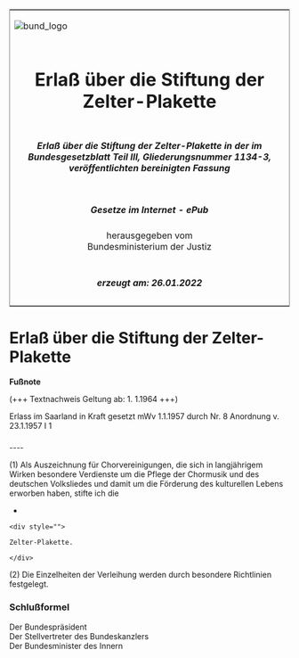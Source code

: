 <span id="DECKBLATT.html"></span>

<table border="0" frame="border" width="100%">

<tr valign="top">

<td align="left">

![bund\_logo](BfJ_2021_Web_de_de.gif)

</td>

<td align="right">

 

</td>

</tr>

<tr align="center" valign="middle">

<td colspan="2">

# Erlaß über die Stiftung der Zelter-Plakette

</td>

</tr>

<tr align="center" valign="middle">

<td colspan="2">

##### Erlaß über die Stiftung der Zelter-Plakette in der im Bundesgesetzblatt Teil III, Gliederungsnummer 1134-3, veröffentlichten bereinigten Fassung

</td>

</tr>

<tr align="center" valign="middle">

<td colspan="2">

  
  

##### Gesetze im Internet - ePub  
  
herausgegeben vom  
Bundesministerium der Justiz

</td>

</tr>

<tr align="center" valign="bottom">

<td colspan="2">

  
  

##### erzeugt am: 26.01.2022

</td>

</tr>

</table>

<span id="BJNR007400956.html"></span>

# Erlaß über die Stiftung der Zelter-Plakette

<div>

  
**Fußnote**

<div class="jnhtml">

<div>

<div class="jurAbsatz">

(+++ Textnachweis Geltung ab: 1. 1.1964 +++)

</div>

<div class="jurAbsatz">

  
Erlass im Saarland in Kraft gesetzt mWv 1.1.1957 durch Nr. 8 Anordnung
v. 23.1.1957 I 1

</div>

</div>

</div>

</div>

<span id="BJNR007400956BJNE000100304.html"></span>

###   
\----

<div>

<div class="jnhtml">

<div>

<div class="jurAbsatz">

(1) Als Auszeichnung für Chorvereinigungen, die sich in langjährigem
Wirken besondere Verdienste um die Pflege der Chormusik und des
deutschen Volksliedes und damit um die Förderung des kulturellen Lebens
erworben haben, stifte ich die

  - 
    
    <div style="">
    
    Zelter-Plakette.
    
    </div>

</div>

<div class="jurAbsatz">

(2) Die Einzelheiten der Verleihung werden durch besondere Richtlinien
festgelegt.

</div>

</div>

</div>

</div>

<span id="BJNR007400956BJNE000200304.html"></span>

### Schlußformel  

<div>

<div class="jnhtml">

<div>

<div class="jurAbsatz">

<span class="SP">Der Bundespräsident</span>  
<span class="SP">Der Stellvertreter des Bundeskanzlers</span>  
<span class="SP">Der Bundesminister des Innern</span>

</div>

</div>

</div>

</div>
